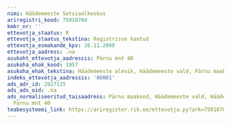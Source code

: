 ```yaml
---
nimi: Häädemeeste Sotsiaalkeskus
ariregistri_kood: 75018704
kmkr_nr: ''
ettevotja_staatus: R
ettevotja_staatus_tekstina: Registrisse kantud
ettevotja_esmakande_kpv: 16.11.2000
ettevotja_aadress: .na
asukoht_ettevotja_aadressis: Pärnu mnt 40
asukoha_ehak_kood: 1957
asukoha_ehak_tekstina: Häädemeeste alevik, Häädemeeste vald, Pärnu maakond
indeks_ettevotja_aadressis: '86001'
ads_adr_id: 2927125
ads_ads_oid: .na
ads_normaliseeritud_taisaadress: Pärnu maakond, Häädemeeste vald, Häädemeeste alevik,
  Pärnu mnt 40
teabesysteemi_link: https://ariregister.rik.ee/ettevotja.py?ark=75018704&ref=rekvisiidid
---
```

